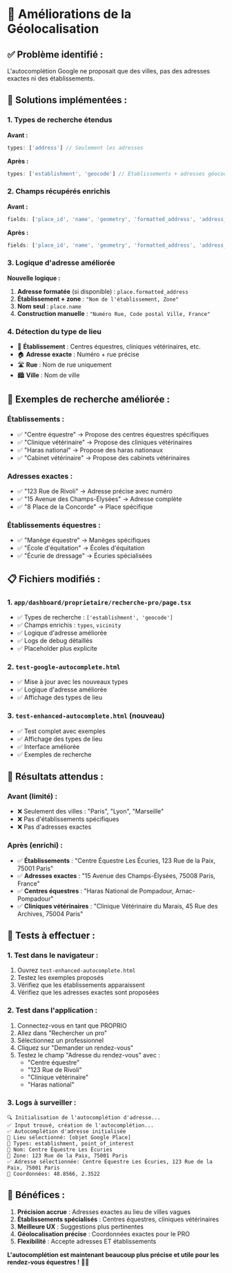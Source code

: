 # 🎯 Améliorations de la Géolocalisation

## ✅ **Problème identifié :**
L'autocomplétion Google ne proposait que des villes, pas des adresses exactes ni des établissements.

## 🚀 **Solutions implémentées :**

### 1. **Types de recherche étendus**
**Avant :**
```javascript
types: ['address'] // Seulement les adresses
```

**Après :**
```javascript
types: ['establishment', 'geocode'] // Établissements + adresses géocodées
```

### 2. **Champs récupérés enrichis**
**Avant :**
```javascript
fields: ['place_id', 'name', 'geometry', 'formatted_address', 'address_components']
```

**Après :**
```javascript
fields: ['place_id', 'name', 'geometry', 'formatted_address', 'address_components', 'types', 'vicinity']
```

### 3. **Logique d'adresse améliorée**
**Nouvelle logique :**
1. **Adresse formatée** (si disponible) : `place.formatted_address`
2. **Établissement + zone** : `"Nom de l'établissement, Zone"`
3. **Nom seul** : `place.name`
4. **Construction manuelle** : `"Numéro Rue, Code postal Ville, France"`

### 4. **Détection du type de lieu**
- 🏢 **Établissement** : Centres équestres, cliniques vétérinaires, etc.
- 🏠 **Adresse exacte** : Numéro + rue précise
- 🛣️ **Rue** : Nom de rue uniquement
- 🏙️ **Ville** : Nom de ville

## 🧪 **Exemples de recherche améliorée :**

### **Établissements :**
- ✅ "Centre équestre" → Propose des centres équestres spécifiques
- ✅ "Clinique vétérinaire" → Propose des cliniques vétérinaires
- ✅ "Haras national" → Propose des haras nationaux
- ✅ "Cabinet vétérinaire" → Propose des cabinets vétérinaires

### **Adresses exactes :**
- ✅ "123 Rue de Rivoli" → Adresse précise avec numéro
- ✅ "15 Avenue des Champs-Élysées" → Adresse complète
- ✅ "8 Place de la Concorde" → Place spécifique

### **Établissements équestres :**
- ✅ "Manège équestre" → Manèges spécifiques
- ✅ "École d'équitation" → Écoles d'équitation
- ✅ "Écurie de dressage" → Écuries spécialisées

## 📋 **Fichiers modifiés :**

### 1. **`app/dashboard/proprietaire/recherche-pro/page.tsx`**
- ✅ Types de recherche : `['establishment', 'geocode']`
- ✅ Champs enrichis : `types`, `vicinity`
- ✅ Logique d'adresse améliorée
- ✅ Logs de debug détaillés
- ✅ Placeholder plus explicite

### 2. **`test-google-autocomplete.html`**
- ✅ Mise à jour avec les nouveaux types
- ✅ Logique d'adresse améliorée
- ✅ Affichage des types de lieu

### 3. **`test-enhanced-autocomplete.html`** (nouveau)
- ✅ Test complet avec exemples
- ✅ Affichage des types de lieu
- ✅ Interface améliorée
- ✅ Exemples de recherche

## 🎯 **Résultats attendus :**

### **Avant (limité) :**
- ❌ Seulement des villes : "Paris", "Lyon", "Marseille"
- ❌ Pas d'établissements spécifiques
- ❌ Pas d'adresses exactes

### **Après (enrichi) :**
- ✅ **Établissements** : "Centre Équestre Les Écuries, 123 Rue de la Paix, 75001 Paris"
- ✅ **Adresses exactes** : "15 Avenue des Champs-Élysées, 75008 Paris, France"
- ✅ **Centres équestres** : "Haras National de Pompadour, Arnac-Pompadour"
- ✅ **Cliniques vétérinaires** : "Clinique Vétérinaire du Marais, 45 Rue des Archives, 75004 Paris"

## 🧪 **Tests à effectuer :**

### 1. **Test dans le navigateur :**
1. Ouvrez `test-enhanced-autocomplete.html`
2. Testez les exemples proposés
3. Vérifiez que les établissements apparaissent
4. Vérifiez que les adresses exactes sont proposées

### 2. **Test dans l'application :**
1. Connectez-vous en tant que PROPRIO
2. Allez dans "Rechercher un pro"
3. Sélectionnez un professionnel
4. Cliquez sur "Demander un rendez-vous"
5. Testez le champ "Adresse du rendez-vous" avec :
   - "Centre équestre"
   - "123 Rue de Rivoli"
   - "Clinique vétérinaire"
   - "Haras national"

### 3. **Logs à surveiller :**
```
🔍 Initialisation de l'autocomplétion d'adresse...
✅ Input trouvé, création de l'autocomplétion...
✅ Autocomplétion d'adresse initialisée
📍 Lieu sélectionné: [objet Google Place]
🏢 Types: establishment, point_of_interest
🏢 Nom: Centre Équestre Les Écuries
🏢 Zone: 123 Rue de la Paix, 75001 Paris
✅ Adresse sélectionnée: Centre Équestre Les Écuries, 123 Rue de la Paix, 75001 Paris
📍 Coordonnées: 48.8566, 2.3522
```

## 🎉 **Bénéfices :**

1. **Précision accrue** : Adresses exactes au lieu de villes vagues
2. **Établissements spécialisés** : Centres équestres, cliniques vétérinaires
3. **Meilleure UX** : Suggestions plus pertinentes
4. **Géolocalisation précise** : Coordonnées exactes pour le PRO
5. **Flexibilité** : Accepte adresses ET établissements

**L'autocomplétion est maintenant beaucoup plus précise et utile pour les rendez-vous équestres !** 🚀🐎








